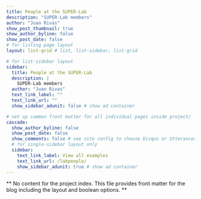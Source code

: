 ```yaml
---
title: People at the SUPER-Lab
description: "SUPER-Lab members"
author: "Juan Rivas"
show_post_thumbnail: true
show_author_byline: false
show_post_date: false
# for listing page layout
layout: list-grid # list, list-sidebar, list-grid

# for list-sidebar layout
sidebar: 
  title: People at the SUPER-Lab
  description: |
    SUPER-Lab members
  author: "Juan Rivas"
  text_link_label: ""
  text_link_url: ""
  show_sidebar_adunit: false # show ad container

# set up common front matter for all individual pages inside project/
cascade:    
  show_author_byline: false
  show_post_date: false
  show_comments: false # see site config to choose Disqus or Utterances
  # for single-sidebar layout only
  sidebar:
    text_link_label: View all examples
    text_link_url: /labpeople/
    show_sidebar_adunit: true # show ad container
---
```


** No content for the project index. This file provides front matter for the blog including the layout and boolean options. **
